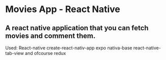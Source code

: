 Movies App - React Native
==================

A react native application that you can fetch movies and comment them.
----------------------------------------------------------

Used: 
React-native
create-react-nativ-app
expo
nativa-base
react-native-tab-view
and ofcourse redux